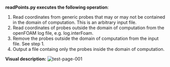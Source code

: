 **readPoints.py executes the following operation**:  
1. Read coordinates from generic probes that may or may not be contained in the domain of computation. This is an arbitrary input file.
2. Read coordinates of probes outside the domain of computation from the openFOAM log file, e.g. log.interFoam. 
3. Remove the probes outside the domain of computation from the input file. See step 1.
4. Output a file containg only the probes inside the domain of computation.

**Visual description:**
![test-page-001](https://user-images.githubusercontent.com/36754185/78853334-7cf96180-79d3-11ea-80e8-66fca3439470.jpg)
